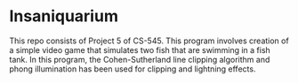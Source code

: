 # Insaniquarium
This repo consists of Project 5 of CS-545. This program involves creation of a simple video game that simulates two fish that are swimming in a fish tank. In this program, the Cohen-Sutherland line clipping algorithm and phong illumination has been used for clipping and lightning effects.
